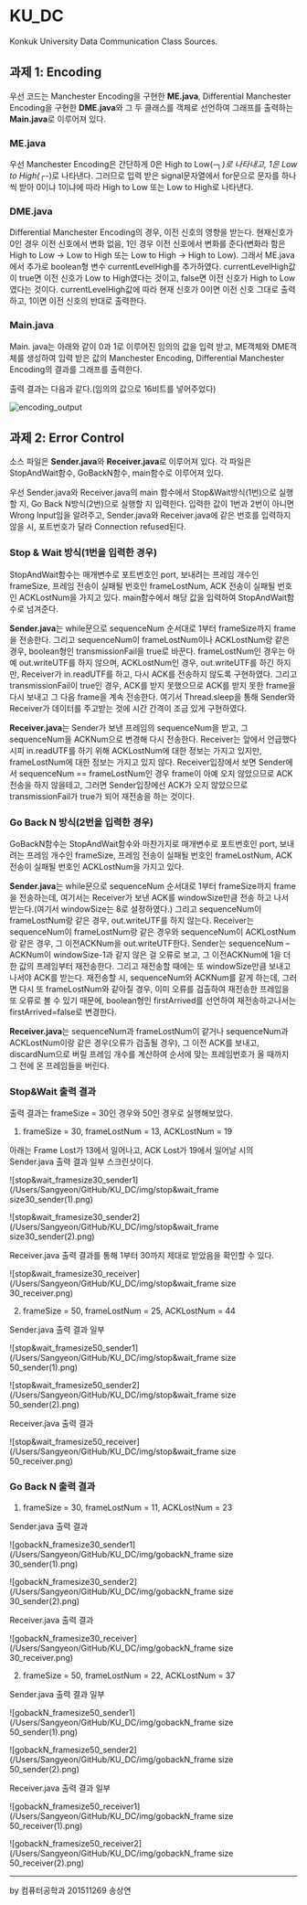 # KU_DC
Konkuk University Data Communication Class Sources.

## 과제 1: Encoding

우선 코드는 Manchester Encoding을 구현한 **ME.java**, Differential Manchester Encoding을 구현한 **DME.java**와 그 두 클래스를 객체로 선언하여 그래프를 출력하는 **Main.java**로 이루어져 있다.

### ME.java

우선 Manchester Encoding은 간단하게 0은 High to Low(-┐_)로 나타내고, 1은 Low to High(_┌-)로 나타낸다. 그러므로 입력 받은 signal문자열에서 for문으로 문자를 하나씩 받아 0이냐 1이냐에 따라 High to Low 또는 Low to High로 나타낸다.

### DME.java

Differential Manchester Encoding의 경우, 이전 신호의 영향을 받는다. 현재신호가 0인 경우 이전 신호에서 변화 없음, 1인 경우 이전 신호에서 변화를 준다(변화라 함은 High to Low -> Low to High 또는 Low to High -> High to Low). 그래서 ME.java에서 추가로 boolean형 변수 currentLevelHigh를 추가하였다. currentLevelHigh값이 true면 이전 신호가 Low to High였다는 것이고, false면 이전 신호가 High to Low였다는 것이다. currentLevelHigh값에 따라 현재 신호가 0이면 이전 신호 그대로 출력하고, 1이면 이전 신호의 반대로 출력한다.

### Main.java

Main. java는 아래와 같이 0과 1로 이루어진 임의의 값을 입력 받고, ME객체와 DME객체를 생성하여 입력 받은 값의 Manchester Encoding, Differential Manchester Encoding의 결과를 그래프를 출력한다.

출력 결과는 다음과 같다.(임의의 값으로 16비트를 넣어주었다)

![encoding_output](./img/encoding_output)

## 과제 2: Error Control

소스 파일은 **Sender.java**와 **Receiver.java**로 이루어져 있다. 각 파일은 StopAndWait함수, GoBackN함수, main함수로 이루어져 있다.

우선 Sender.java와 Receiver.java의 main 함수에서 Stop&Wait방식(1번)으로 실행할 지, Go Back N방식(2번)으로 실행할 지 입력한다. 입력한 값이 1번과 2번이 아니면 Wrong Input임을 알려주고, Sender.java와 Receiver.java에 같은 번호를 입력하지 않을 시, 포트번호가 달라 Connection refused된다.

### Stop & Wait 방식(1번을 입력한 경우)

StopAndWait함수는 매개변수로 포트번호인 port, 보내려는 프레임 개수인 frameSize, 프레임 전송이 실패될 번호인 frameLostNum, ACK 전송이 실패될 번호인 ACKLostNum을 가지고 있다. main함수에서 해당 값을 입력하여 StopAndWait함수로 넘겨준다.

 **Sender.java**는 while문으로 sequenceNum 순서대로 1부터 frameSize까지 frame을 전송한다. 그리고 sequenceNum이 frameLostNum이나 ACKLostNum랑 같은 경우, boolean형인 transmissionFail을 true로 바꾼다. frameLostNum인 경우는 아예 out.writeUTF를 하지 않으며, ACKLostNum인 경우, out.writeUTF를 하긴 하지만, Receiver가 in.readUTF를 하고, 다시 ACK를 전송하지 않도록 구현하였다. 그리고 transmissionFail이 true인 경우, ACK를 받지 못했으므로 ACK를 받지 못한 frame을 다시 보내고 그 다음 frame을 계속 전송한다. 여기서 Thread.sleep을 통해 Sender와 Receiver가 데이터를 주고받는 것에 시간 간격이 조금 있게 구현하였다.

 **Receiver.java**는 Sender가 보낸 프레임의 sequenceNum을 받고, 그 sequenceNum을 ACKNum으로 변경해 다시 전송한다. Receiver는 앞에서 언급했다시피 in.readUTF를 하기 위해 ACKLostNum에 대한 정보는 가지고 있지만, frameLostNum에 대한 정보는 가지고 있지 않다. Receiver입장에서 보면 Sender에서 sequenceNum == frameLostNum인 경우 frame이 아예 오지 않았으므로 ACK전송을 하지 않을테고, 그러면 Sender입장에선 ACK가 오지 않았으므로 transmissionFail가 true가 되어 재전송을 하는 것이다.

### Go Back N 방식(2번을 입력한 경우)

GoBackN함수는 StopAndWait함수와 마찬가지로 매개변수로 포트번호인 port, 보내려는 프레임 개수인 frameSize, 프레임 전송이 실패될 번호인 frameLostNum, ACK 전송이 실패될 번호인 ACKLostNum을 가지고 있다.

 **Sender.java**는 while문으로 sequenceNum 순서대로 1부터 frameSize까지 frame을 전송하는데, 여기서는 Receiver가 보낸 ACK를 windowSize만큼 전송 하고 나서 받는다.(여기서 windowSize는 8로 설정하였다.) 그리고 sequenceNum이 frameLostNum랑 같은 경우, out.writeUTF를 하지 않는다. Receiver는 sequenceNum이 frameLostNum랑 같은 경우와 sequenceNum이 ACKLostNum랑 같은 경우, 그 이전ACKNum을 out.writeUTF한다. Sender는 sequenceNum – ACKNum이 windowSize-1과 같지 않은 걸 오류로 보고, 그 이전ACKNum에 1을 더한 값의 프레임부터 재전송한다. 그리고 재전송할 때에는 또 windowSize만큼 보내고나서야 ACK를 받는다. 재전송할 시, sequenceNum와 ACKNum를 같게 하는데, 그러면 다시 또 frameLostNum와 같아질 경우, 이미 오류를 검출하여 재전송한 프레임을 또 오류로 볼 수 있기 때문에, boolean형인 firstArrived를 선언하여 재전송하고나서는 firstArrived=false로 변경한다.

 **Receiver.java**는 sequenceNum과 frameLostNum이 같거나 sequenceNum과 ACKLostNum이랑 같은 경우(오류가 검출될 경우), 그 이전 ACK를 보내고, discardNum으로 버릴 프레임 개수를 계산하여 순서에 맞는 프레임번호가 올 때까지 그 전에 온 프레임들을 버린다.

### Stop&Wait 출력 결과

출력 결과는 frameSize = 30인 경우와 50인 경우로 실행해보았다.

1) frameSize = 30, frameLostNum = 13, ACKLostNum = 19

아래는 Frame Lost가 13에서 일어나고, ACK Lost가 19에서 일어날 시의 Sender.java 출력 결과 일부 스크린샷이다.

![stop&wait_framesize30_sender1](/Users/Sangyeon/GitHub/KU_DC/img/stop&wait_frame size30_sender(1).png)

![stop&wait_framesize30_sender2](/Users/Sangyeon/GitHub/KU_DC/img/stop&wait_frame size30_sender(2).png)

Receiver.java 출력 결과를 통해 1부터 30까지 제대로 받았음을 확인할 수 있다.

![stop&wait_framesize30_receiver](/Users/Sangyeon/GitHub/KU_DC/img/stop&wait_frame size 30_receiver.png)



2) frameSize = 50, frameLostNum = 25, ACKLostNum = 44

Sender.java 출력 결과 일부

![stop&wait_framesize50_sender1](/Users/Sangyeon/GitHub/KU_DC/img/stop&wait_frame size 50_sender(1).png)

![stop&wait_framesize50_sender2](/Users/Sangyeon/GitHub/KU_DC/img/stop&wait_frame size 50_sender(2).png)

Receiver.java 출력 결과

![stop&wait_framesize50_receiver](/Users/Sangyeon/GitHub/KU_DC/img/stop&wait_frame size 50_receiver.png)

 

### Go Back N 출력 결과

1) frameSize = 30, frameLostNum = 11, ACKLostNum = 23

Sender.java 출력 결과 

![gobackN_framesize30_sender1](/Users/Sangyeon/GitHub/KU_DC/img/gobackN_frame size 30_sender(1).png)

![gobackN_framesize30_sender2](/Users/Sangyeon/GitHub/KU_DC/img/gobackN_frame size 30_sender(2).png)

Receiver.java 출력 결과

![gobackN_framesize30_receiver](/Users/Sangyeon/GitHub/KU_DC/img/gobackN_frame size 30_receiver.png)

 

2) frameSize = 50, frameLostNum = 22, ACKLostNum = 37

Sender.java 출력 결과 일부

![gobackN_framesize50_sender1](/Users/Sangyeon/GitHub/KU_DC/img/gobackN_frame size 50_sender(1).png)

![gobackN_framesize50_sender2](/Users/Sangyeon/GitHub/KU_DC/img/gobackN_frame size 50_sender(2).png)

Receiver.java 출력 결과 일부

![gobackN_framesize50_receiver1](/Users/Sangyeon/GitHub/KU_DC/img/gobackN_frame size 50_receiver(1).png)

![gobackN_framesize50_receiver2](/Users/Sangyeon/GitHub/KU_DC/img/gobackN_frame size 50_receiver(2).png)

-----

by 컴퓨터공학과 201511269 송상연

